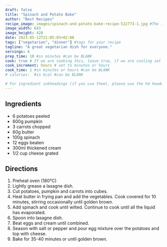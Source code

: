 ```yaml
---
draft: false
title: "Spinach and Potato Bake"
author: "Best Recipes"
recipe_image: images/spinach-and-potato-bake-recipe-522773-1.jpg #The image for your recipe
image_width: 643
image_height: 428
date: 2023-05-12T22:05:03+02:00
tags: ["vegetarian", "dinner"] #tags for your recipe
tagline: "A great vegetarian dish for everyone."
servings: 6
prep_time: 10 #in minutes #can be BLANK
cook: true # If we are cooking this, leave true, if we are cooling set to false
cook_increment: hours # set to minutes or hours
cook_time: 1 #in minutes or hours #can be BLANK
# calories:  #in kcal #can be BLANK

# For ingredient subheadings (if you use them), please use the h4 header.  For print view I have those elements targeted
---
```



## Ingredients

- 6 potatoes peeled
- 600g pumpkin
- 3 carrots chopped
- 60g butter
- 100g spinach
- 12 eggs beaten
- 300ml thickened cream
- 1/2 cup cheese grated

## Directions

1. Preheat oven (180°C)
2. Lightly grease a lasagne dish.
3. Cut potatoes, pumpkin and carrots into cubes.
4. Heat butter in frying pan and add the vegetables. Cook covered for 10 minutes, stirring occasionally until golden brown.
5. Add spinach and cook until wilted. Continue to cook until all the liquid has evaporated.
6. Spoon into lasagne dish.
7. Beat eggs and cream until combined.
8. Season with salt or pepper and pour egg mixture over the potatoes and top with cheese.
9. Bake for 35-40 minutes or until golden brown.